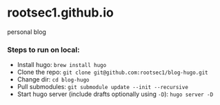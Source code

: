 # rootsec1.github.io

personal blog

### Steps to run on local:
- Install hugo: `brew install hugo`
- Clone the repo: `git clone git@github.com:rootsec1/blog-hugo.git`
- Change dir: `cd blog-hugo`
- Pull submodules: `git submodule update --init --recursive`
- Start hugo server (include drafts optionally using `-D`): `hugo server -D`
